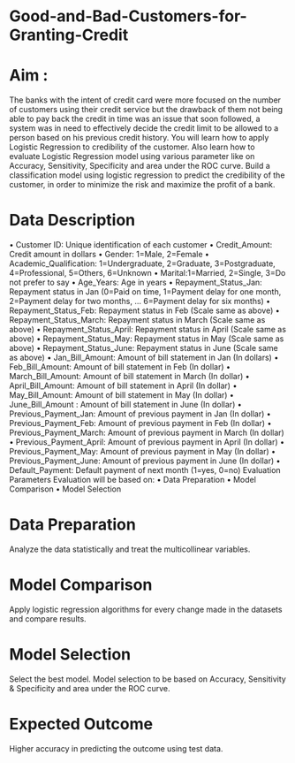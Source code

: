 # Good-and-Bad-Customers-for-Granting-Credit

# Aim : 
The banks with the intent of credit card were more focused on the number of customers using their credit service but the drawback of them not being able to pay back the credit in time was an issue that soon followed, a system was in need to effectively decide the credit limit to be allowed to a person based on his previous credit history. You will learn how to apply Logistic Regression to credibility of the customer. Also learn how to evaluate Logistic Regression model using various parameter like on Accuracy, Sensitivity, Specificity and area under the ROC curve.  Build a classification model using logistic regression to predict the credibility of the customer, in order to minimize the risk and maximize the profit of a bank. 

# Data Description 
•	Customer ID: Unique identification of each customer 
•	Credit_Amount: Credit amount in dollars 
•	Gender: 1=Male, 2=Female 
•	Academic_Qualification: 1=Undergraduate, 2=Graduate, 3=Postgraduate, 4=Professional, 5=Others, 6=Unknown 
•	Marital:1=Married, 2=Single, 3=Do not prefer to say 
•	Age_Years: Age in years
•	Repayment_Status_Jan: Repayment status in Jan (0=Paid on time, 1=Payment delay for one month, 2=Payment delay for two months, ... 6=Payment delay for six months) 
•	Repayment_Status_Feb: Repayment status in Feb (Scale same as above) 
•	Repayment_Status_March: Repayment status in March (Scale same as above) 
•	Repayment_Status_April: Repayment status in April (Scale same as above) 
•	Repayment_Status_May: Repayment status in May (Scale same as above) 
•	Repayment_Status_June: Repayment status in June (Scale same as above) 
•	Jan_Bill_Amount: Amount of bill statement in Jan (In dollars) 
•	Feb_Bill_Amount: Amount of bill statement in Feb (In dollar) 
•	March_Bill_Amount: Amount of bill statement in March (In dollar) 
•	April_Bill_Amount: Amount of bill statement in April (In dollar) 
•	May_Bill_Amount: Amount of bill statement in May (In dollar) 
•	June_Bill_Amount : Amount of bill statement in June (In dollar) 
•	Previous_Payment_Jan: Amount of previous payment in Jan (In dollar) 
•	Previous_Payment_Feb: Amount of previous payment in Feb (In dollar) 
•	Previous_Payment_March: Amount of previous payment in March (In dollar) 
•	Previous_Payment_April: Amount of previous payment in April (In dollar)
•	Previous_Payment_May: Amount of previous payment in May (In dollar) 
•	Previous_Payment_June: Amount of previous payment in June (In dollar) 
•	Default_Payment: Default payment of next month (1=yes, 0=no) 
Evaluation Parameters 
Evaluation will be based on: 
•	Data Preparation 
•	Model Comparison 
•	Model Selection 

# Data Preparation 
Analyze the data statistically and treat the multicollinear variables.
 
# Model Comparison 
Apply logistic regression algorithms for every change made in the datasets and compare results. 

# Model Selection 
Select the best model. Model selection to be based on Accuracy, Sensitivity & Specificity and area under the ROC curve. 

# Expected Outcome 
Higher accuracy in predicting the outcome using test data.
